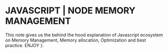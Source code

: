 # JAVASCRIPT | NODE MEMORY MANAGEMENT
This note gives us the behind the hood explanation of Javascript ecosystem on Memory Management, Memory allocation, Optimization and best practice. ENJOY ):